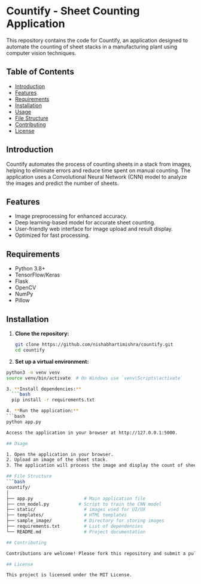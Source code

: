 # Countify - Sheet Counting Application

This repository contains the code for Countify, an application designed to automate the counting of sheet stacks in a manufacturing plant using computer vision techniques.

## Table of Contents
- [Introduction](#introduction)
- [Features](#features)
- [Requirements](#requirements)
- [Installation](#installation)
- [Usage](#usage)
- [File Structure](#file-structure)
- [Contributing](#contributing)
- [License](#license)

## Introduction

Countify automates the process of counting sheets in a stack from images, helping to eliminate errors and reduce time spent on manual counting. The application uses a Convolutional Neural Network (CNN) model to analyze the images and predict the number of sheets.

## Features

- Image preprocessing for enhanced accuracy.
- Deep learning-based model for accurate sheet counting.
- User-friendly web interface for image upload and result display.
- Optimized for fast processing.

## Requirements

- Python 3.8+
- TensorFlow/Keras
- Flask
- OpenCV
- NumPy
- Pillow


## Installation

1. **Clone the repository:**
   ```bash
   git clone https://github.com/nishabhartimishra/countify.git
   cd countify
2. **Set up a virtual environment:**
 ```bash
python3 -m venv venv
source venv/bin/activate  # On Windows use `venv\Scripts\activate`

3. **Install dependencies:**
   ```bash
   pip install -r requirements.txt

4. **Run the application:**
```bash
python app.py

Access the application in your browser at http://127.0.0.1:5000.

## Usage

1. Open the application in your browser.
2. Upload an image of the sheet stack.
3. The application will process the image and display the count of sheets.

## File Structure
```bash
countify/
│
├── app.py                   # Main application file
├── cnn_model.py           # Script to train the CNN model
├── static/                  # images used for UI/UX
├── templates/               # HTML templates
├── sample_image/            # Directory for storing images
├── requirements.txt         # List of dependencies
└── README.md                # Project documentation

## Contributing

Contributions are welcome! Please fork this repository and submit a pull request for any feature additions or bug fixes.

## License

This project is licensed under the MIT License.

